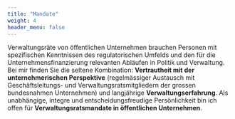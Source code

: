 ```yaml
---
title: "Mandate"
weight: 4
header_menu: false
---
```

Verwaltungsräte von öffentlichen Unternehmen brauchen Personen mit spezifischen Kenntnissen des regulatorischen Umfelds und den für die Unternehmensfinanzierung relevanten Abläufen in Politik und Verwaltung. Bei mir finden Sie die seltene Kombination: **Vertrautheit mit der unternehmerischen Perspektive** (regelmässiger Austausch mit Geschäftsleitungs- und Verwaltungsratsmitgliedern der grossen bundesnahmen Unternehmen) und langjährige **Verwaltungserfahrung**. Als unabhängige, integre und entscheidungsfreudige Persönlichkeit bin ich offen für **Verwaltungsratsmandate in öffentlichen Unternehmen**.
